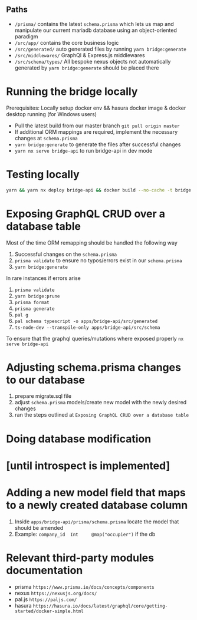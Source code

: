## Paths

- `/prisma/` contains the latest ```schema.prisma```  which lets us map and manipulate our current mariadb database using an
  object-oriented paradigm
- `/src/app/` contains the core business logic
- `/src/generated/` auto generated files by running ```yarn bridge:generate```
- `/src/middlewares/` GraphQl & Express.js middlewares
- `/src/schema/types/` All bespoke nexus objects not automatically generated by ```yarn bridge:generate``` should be placed there


# Running the bridge locally

Prerequisites: Locally setup docker env && hasura docker image & docker desktop running (for Windows users)
- Pull the latest build from our master branch ```git pull origin master```
- If additional ORM mappings are required, implement the necessary changes at ```schema.prisma```
- ```yarn bridge:generate``` to generate the files after successful changes
- ```yarn nx serve bridge-api``` to run bridge-api in dev mode

# Testing locally
```bash
yarn && yarn nx deploy bridge-api && docker build --no-cache -t bridge -f tools/cicd/bridge.Dockerfile dist/apps/bridge-api/ && docker run --rm -it -p 4000:4000 bridge
```

# Exposing GraphQL CRUD over a database table

Most of the time ORM remapping should be handled the following way

1.  Successful changes on the `schema.prisma`
2. `prisma validate` to ensure no typos/errors exist in our `schema.prisma`
3. `yarn bridge:generate`

In rare instances if errors arise 

1. `prisma validate`
2. `yarn bridge:prune`
3. `prisma format`
4. `prisma generate`
5. `pal g`
6. `pal schema typescript -o apps/bridge-api/src/generated`
7. `ts-node-dev --transpile-only apps/bridge-api/src/schema`

To ensure that the graphql queries/mutations where exposed properly
`nx serve bridge-api`

# Adjusting schema.prisma changes to our database

1. prepare migrate.sql file 
2. adjust `schema.prisma` models/create new model with the newly desired changes
3. ran the steps outlined at `Exposing GraphQL CRUD over a database table`

# Doing database modification 
# [until introspect is implemented]

# Adding a new model field that maps to a newly created database column
1. Inside `apps/bridge-api/prisma/schema.prisma` locate the model that should be amended
2. Example: `company_id  Int     @map("occupier")` if the db 

# Relevant third-party modules documentation

- prisma ```https://www.prisma.io/docs/concepts/components```
- nexus ```https://nexusjs.org/docs/```
- pal.js ```https://paljs.com/```
- hasura ```https://hasura.io/docs/latest/graphql/core/getting-started/docker-simple.html```
